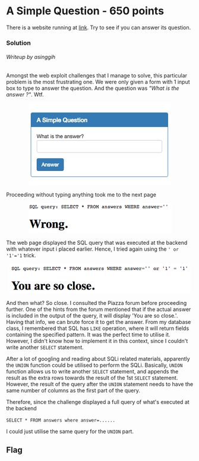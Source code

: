 # A Simple Question - 650 points

There is a website running at [link](http://2018shell1.picoctf.com:36052). Try to see if you can answer its question.

### Solution
###### Writeup by asinggih

Amongst the web exploit challenges that I manage to solve, this particular problem is the most frustrating one. 
We were only given a form with 1 input box to type to answer the question. And the question was _"What is the answer ?"_. Wtf.

<p align="center">
	<img src="../screenshots/sq_0.png">
</p>

Proceeding without typing anything took me to the next page

<p align="center">
	<img src="../screenshots/sq_1.png">
</p>

The web page displayed the SQL query that was executed at the backend with whatever input i placed earlier. 
Hence, I tried again using the `' or '1'='1` trick.

<p align="center">
	<img src="../screenshots/sq_2.png">
</p>

And then what? So close. I consulted the Piazza forum before proceeding further. One of the hints from the forum mentioned that if the actual answer is included in the output of the query, it will display 'You are so close.'. 
Having that info, we can brute force it to get the answer. From my database class, I remembered that SQL has `LIKE` operation, where it will return fields containing the specified pattern. It was the perfect time to utilise it.
However, I didn't know how to implement it in this context, since I couldn't write another `SELECT` statement. 

After a lot of googling and reading about SQLi related materials, apparently the `UNION` function could be utilised to perform the SQLi. Basically, `UNION` function allows us to write another `SELECT` statement, and appends the result as the extra rows towards the result of the 1st `SELECT` statement. However, the result of the query after the `UNION` statement needs to have the same number of columns as the first part of the query.

Therefore, since the challenge displayed a full query of what's executed at the backend 

`SELECT * FROM answers where answer=......` 

I could just utilise the same query for the `UNION` part. 



## Flag
>

